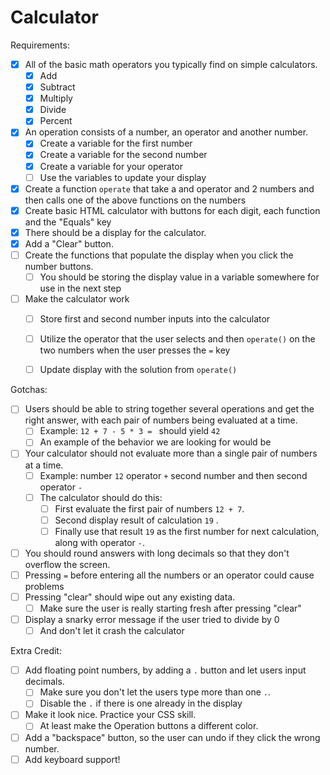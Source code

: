 # Calculator

Requirements:
- [x] All of the basic math operators you typically find on simple calculators.
	- [x] Add
	- [x] Subtract
	- [x] Multiply
	- [x] Divide
  - [x] Percent
- [x] An operation consists of a number, an operator and another number.
	- [x] Create a variable for the first number
	- [x] Create a variable for the second number
	- [x] Create a variable for your operator
	- [ ] Use the variables to update your display
- [x] Create a function `operate` that take a and operator and 2 numbers and then calls one of the above functions on the numbers
- [x] Create basic HTML calculator with buttons for each digit, each function and the "Equals" key
- [x] There should be a display for the calculator.
- [x] Add a "Clear" button.
- [ ] Create the functions that populate the display when you click the number buttons.
	- [ ] You should be storing the display value in a variable somewhere for use in the next step
- [ ] Make the calculator work
	- [ ] Store first and second number inputs into the calculator
	- [ ] Utilize the operator that the user selects and then `operate()` on the two numbers when the user presses the ` = `  key
	- [ ] Update display with the solution from `operate()`


Gotchas:
- [ ] Users should be able to string together several operations and get the right answer, with each pair of numbers being evaluated at a time.
	- [ ] Example: `12 + 7 - 5 * 3 = ` should yield ` 42 `   
	- [ ] An example of the behavior we are looking for would be 	
- [ ] Your  calculator should not evaluate more than a single pair of numbers at a time.
	- [ ] Example:  number `12`  operator ` + ` second number and then second operator ` - ` 
	- [ ] The calculator should do this:  
		- [ ] First evaluate the first pair of numbers ` 12 + 7 `.  
		- [ ] Second display result of calculation ` 19 ` .  
		- [ ] Finally use that result ` 19 ` as the first number for next calculation, along with operator ` - `.
 - [ ] You should round answers with long decimals so that they don't overflow the screen.
 - [ ] Pressing ` = ` before entering all the numbers or an operator could cause problems
 - [ ] Pressing "clear" should wipe out any existing data.  
	 - [ ] Make sure the user is really starting fresh after pressing "clear"	 
- [ ] Display a snarky error message if the user tried to divide by 0
	- [ ] And don't let it crash the calculator

Extra Credit:
- [ ] Add floating point numbers, by adding a  ` . `  button and let users input decimals.
	- [ ] Make sure you don't let the users type more than one ` . `.
	- [ ] Disable the ` . ` if there is one already in the display
- [ ] Make it look nice.  Practice your CSS skill.
	- [ ] At least make the Operation buttons a different color.
- [ ] Add a "backspace" button, so the user can undo if they click the wrong number.
- [ ] Add keyboard support! 
